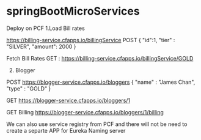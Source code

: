 # springBootMicroServices


Deploy on PCF
1.Load Bill rates

https://billing-service.cfapps.io/billingService
POST 
{
	"id":1,
	"tier" : "SILVER",
	"amount": 2000
}

Fetch Bill Rates
GET : https://billing-service.cfapps.io/billingService/GOLD

2. Blogger

POST https://blogger-service.cfapps.io/bloggers
{
	"name" : "James Chan",
	"type" : "GOLD"
}

GET https://blogger-service.cfapps.io/bloggers/1

GET Billing https://blogger-service.cfapps.io/bloggers/1/billing

We can also use service registry from PCF and there will not be need to create a separte APP for Eureka Naming server
